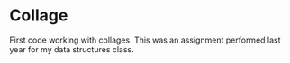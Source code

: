 # Collage
First code working with collages. This was an assignment performed last year for my data structures class.
